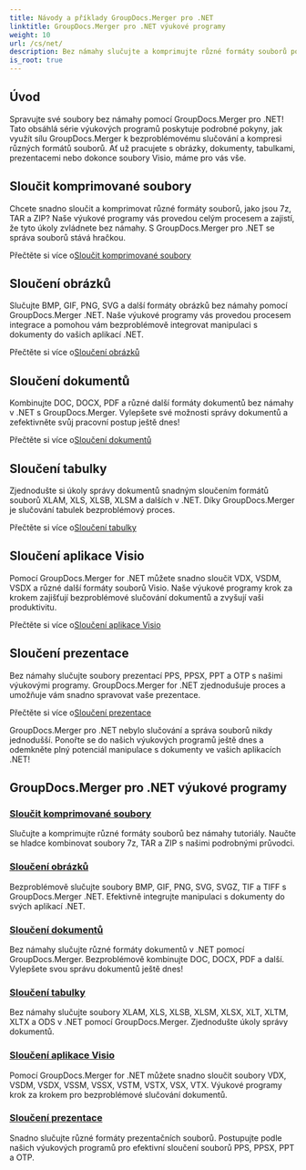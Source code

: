```yaml
---
title: Návody a příklady GroupDocs.Merger pro .NET
linktitle: GroupDocs.Merger pro .NET výukové programy
weight: 10
url: /cs/net/
description: Bez námahy slučujte a komprimujte různé formáty souborů pomocí GroupDocs.Merger .NET. Naučte se krok za krokem návody na slučování obrázků, dokumentů a dalších!
is_root: true
---
```

## Úvod

Spravujte své soubory bez námahy pomocí GroupDocs.Merger pro .NET! Tato obsáhlá série výukových programů poskytuje podrobné pokyny, jak využít sílu GroupDocs.Merger k bezproblémovému slučování a kompresi různých formátů souborů. Ať už pracujete s obrázky, dokumenty, tabulkami, prezentacemi nebo dokonce soubory Visio, máme pro vás vše.

## Sloučit komprimované soubory
Chcete snadno sloučit a komprimovat různé formáty souborů, jako jsou 7z, TAR a ZIP? Naše výukové programy vás provedou celým procesem a zajistí, že tyto úkoly zvládnete bez námahy. S GroupDocs.Merger pro .NET se správa souborů stává hračkou.

 Přečtěte si více o[Sloučit komprimované soubory](./merge-compress-files/)

## Sloučení obrázků
Slučujte BMP, GIF, PNG, SVG a další formáty obrázků bez námahy pomocí GroupDocs.Merger .NET. Naše výukové programy vás provedou procesem integrace a pomohou vám bezproblémově integrovat manipulaci s dokumenty do vašich aplikací .NET.

 Přečtěte si více o[Sloučení obrázků](./image-merging/)

## Sloučení dokumentů
Kombinujte DOC, DOCX, PDF a různé další formáty dokumentů bez námahy v .NET s GroupDocs.Merger. Vylepšete své možnosti správy dokumentů a zefektivněte svůj pracovní postup ještě dnes!

 Přečtěte si více o[Sloučení dokumentů](./document-merging/)

## Sloučení tabulky
Zjednodušte si úkoly správy dokumentů snadným sloučením formátů souborů XLAM, XLS, XLSB, XLSM a dalších v .NET. Díky GroupDocs.Merger je slučování tabulek bezproblémový proces.

 Přečtěte si více o[Sloučení tabulky](./spreadsheet-merging/)

## Sloučení aplikace Visio
Pomocí GroupDocs.Merger for .NET můžete snadno sloučit VDX, VSDM, VSDX a různé další formáty souborů Visio. Naše výukové programy krok za krokem zajišťují bezproblémové slučování dokumentů a zvyšují vaši produktivitu.

 Přečtěte si více o[Sloučení aplikace Visio](./visio-merging/)

## Sloučení prezentace
Bez námahy slučujte soubory prezentací PPS, PPSX, PPT a OTP s našimi výukovými programy. GroupDocs.Merger for .NET zjednodušuje proces a umožňuje vám snadno spravovat vaše prezentace.

 Přečtěte si více o[Sloučení prezentace](./presentation-merging/)

GroupDocs.Merger pro .NET nebylo slučování a správa souborů nikdy jednodušší. Ponořte se do našich výukových programů ještě dnes a odemkněte plný potenciál manipulace s dokumenty ve vašich aplikacích .NET!
## GroupDocs.Merger pro .NET výukové programy
### [Sloučit komprimované soubory](./merge-compress-files/)
Slučujte a komprimujte různé formáty souborů bez námahy tutoriály. Naučte se hladce kombinovat soubory 7z, TAR a ZIP s našimi podrobnými průvodci.
### [Sloučení obrázků](./image-merging/)
Bezproblémově slučujte soubory BMP, GIF, PNG, SVG, SVGZ, TIF a TIFF s GroupDocs.Merger .NET. Efektivně integrujte manipulaci s dokumenty do svých aplikací .NET.
### [Sloučení dokumentů](./document-merging/)
Bez námahy slučujte různé formáty dokumentů v .NET pomocí GroupDocs.Merger. Bezproblémově kombinujte DOC, DOCX, PDF a další. Vylepšete svou správu dokumentů ještě dnes!
### [Sloučení tabulky](./spreadsheet-merging/)
Bez námahy slučujte soubory XLAM, XLS, XLSB, XLSM, XLSX, XLT, XLTM, XLTX a ODS v .NET pomocí GroupDocs.Merger. Zjednodušte úkoly správy dokumentů.
### [Sloučení aplikace Visio](./visio-merging/)
Pomocí GroupDocs.Merger for .NET můžete snadno sloučit soubory VDX, VSDM, VSDX, VSSM, VSSX, VSTM, VSTX, VSX, VTX. Výukové programy krok za krokem pro bezproblémové slučování dokumentů.
### [Sloučení prezentace](./presentation-merging/)
Snadno slučujte různé formáty prezentačních souborů. Postupujte podle našich výukových programů pro efektivní sloučení souborů PPS, PPSX, PPT a OTP.
